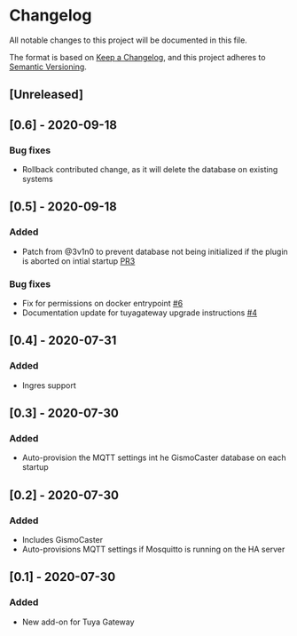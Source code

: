 # Changelog
All notable changes to this project will be documented in this file.

The format is based on [Keep a Changelog](https://keepachangelog.com/en/1.0.0/),
and this project adheres to [Semantic Versioning](https://semver.org/spec/v2.0.0.html).

## [Unreleased]

## [0.6] - 2020-09-18
### Bug fixes
- Rollback contributed change, as it will delete the database on existing systems

## [0.5] - 2020-09-18
### Added
- Patch from @3v1n0 to prevent database not being initialized if the plugin is aborted on intial startup [PR3](https://github.com/sjthespian/addon-tuyagateway/pull/3)
### Bug fixes
- Fix for permissions on docker entrypoint [#6](https://github.com/sjthespian/addon-tuyagateway/issues/6)
- Documentation update for tuyagateway upgrade instructions [#4](https://github.com/sjthespian/addon-tuyagateway/issues/4)

## [0.4] - 2020-07-31
### Added
- Ingres support

## [0.3] - 2020-07-30
### Added
- Auto-provision the MQTT settings int he GismoCaster database on each startup

## [0.2] - 2020-07-30
### Added
- Includes GismoCaster
- Auto-provisions MQTT settings if Mosquitto is running on the HA server

## [0.1] - 2020-07-30
### Added
- New add-on for Tuya Gateway
